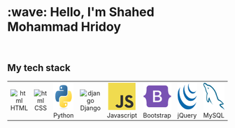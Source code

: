 <h1>:wave: Hello, I'm Shahed Mohammad Hridoy</h1>
<br>
<h2>My tech stack</h2>
<table>
  <tr>
    <td align="center">
      <img alt="html" height=64px src="https://sololearnuploads.azureedge.net/uploads/courses/1014.png">
      <br>HTML
    </td>
    <td align="center">
      <img alt="html" height=64px src="https://sololearnuploads.azureedge.net/uploads/courses/1023.png">
      <br>CSS
    </td>
    <td align="center">
      <img alt="python" height=64px src="https://raw.githubusercontent.com/devicons/devicon/master/icons/python/python-original.svg">
      <br>Python
    </td>
    <td align="center">
      <img alt="django" height=64px src="https://cdn.worldvectorlogo.com/logos/django.svg">
      <br>Django
    </td>
    <td align="center">
      <img alt="javascript" height=64px src="https://raw.githubusercontent.com/devicons/devicon/master/icons/javascript/javascript-original.svg">
      <br>Javascript
    </td>
    <td align="center">
      <img alt="bootstrap" height=64px src="https://raw.githubusercontent.com/devicons/devicon/master/icons/bootstrap/bootstrap-plain.svg">
      <br>Bootstrap
    </td>
    <td align="center">
      <img alt="jquery" height=64px src="https://raw.githubusercontent.com/devicons/devicon/master/icons/jquery/jquery-original.svg">
      <br>jQuery
    </td>
    <td align="center">
      <img alt="mysql" height=64px src="https://raw.githubusercontent.com/devicons/devicon/master/icons/mysql/mysql-original.svg">
      <br>MySQL
    </td>
  </tr>
  
</table>

